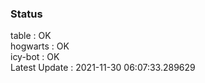 ### Status


table : OK  
hogwarts : OK  
icy-bot : OK  
Latest Update : 2021-11-30 06:07:33.289629
